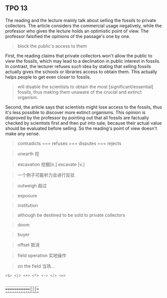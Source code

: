 ## TPO 13

The reading and the lecture mainly talk about selling the fossils to private collectors. The
article considers the commercial usage negatively, while the professor who gives the lecture holds
an optimistic point of view. The professor falsified the opinions of the passage's one by one.

> block the public's access to them

First, the reading claims that private collectors won't allow the public to view the fossils,
which may lead to a declination in public interest in fossils. In contrast, the lecturer refuses
such idea by stating that selling fossils actually gives the schools or libraries access to obtain
them. This actually helps people to get even closer to fossils.

> will disable the scientists to obtain the most [significant/essential] fossils,
> thus making them unaware of the crucial and extinct organism.

Second, the article says that scientists might lose access to the fossils, thus it's less possible
to discover more extinct organisms. This opinion is disproved by the professor by pointing out
that all fossils are factually checked by scientists first and then put into sale, because their
actual value should be evaluated before selling. So the reading's point of view doesn't make any
sense.

<!-- Finally, the passage claims that the untrained collectors don't know how to properly treat those -->
<!-- fossils. They might destroy relevant scientific proof. The lecture states that this is actually not -->
<!-- a very serious problem. Just because the fossils might be broken doesn't mean they become -->
<!-- valueless. To be honest, the more old fossils are consumed, the more new fossils will be -->
<!-- discovered.finding but breaking the fossils is much better than simply leave them alone. -->

> contradicts === refuses === disputes === rejects

> unearth 挖

> excavation 挖掘[n.] excavate [v.]

> 一个例子可能听力会进行反驳

> outweigh 超过

> exposure

> institution

> although be destined to be sold to private collectors

> doom

> buyer

> offset 抵消

> field operation 实地操作

> on the field 当场...

```haskell
<$> <|> <+> <*> <-> </> <=>
```

	_______________
	===========|||>
	^^^^^^^^^^^^^^^
